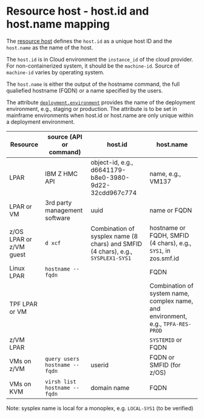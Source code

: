 # Resource host - host.id and host.name mapping

The [resource host](https://opentelemetry.io/docs/specs/semconv/attributes-registry/host/) defines the ``host.id`` as a unique host ID and the ``host.name`` as the name of the host.

The ``host.id`` is in Cloud environment the ``instance_id`` of the cloud provider. For non-containerized system, it should be the ``machine-id``. Source of ``machine-id`` varies by operating system.

The ``host.name`` is either the output of the hostname command, the full qualiefied hostname (FQDN) or a name specified by the users.

The attribute [``deployment.environment``](https://opentelemetry.io/docs/specs/semconv/attributes-registry/deployment/) provides the name of the deployment environment, e.g., staging or production. The attribute is to be set in mainframe environments when host.id or host.name are only unique within a deployment environment. 


| Resource | source (API or command) | host.id | host.name |
|----|----|----|----|
| LPAR | IBM Z HMC API | object-id, e.g., d6641179-b8e0-3980-9d22-32cdd967c774 | name, e.g., VM137 |
| LPAR or VM | 3rd party management software | uuid | name or FQDN |
| z/OS LPAR or z/VM guest | ``d xcf`` | Combination of sysplex name (8 chars) and SMFID (4 chars), e.g., ``SYSPLEX1-SYS1`` | hostname or FQDH, SMFID (4 chars), e.g., ``SYS1``, in zos.smf.id | 
| Linux LPAR | ``hostname --fqdn``| | FQDN |
| TPF LPAR or VM | |  | Combination of system name, complex name,  and environment, e.g., ``TPFA-RES-PROD``| 
| z/VM LPAR | | | ``SYSTEMID`` or FQDN  |
| VMs on z/VM | ``query users`` <br>``hostname --fqdn``| userid | FQDN or SMFID (for z/OS) |
| VMs on KVM | ``virsh list`` <br>``hostname --fqdn`` | domain name | FQDN | 


Note: sysplex name is local for a monoplex, e.g. ``LOCAL-SYS1`` (to be verified)
